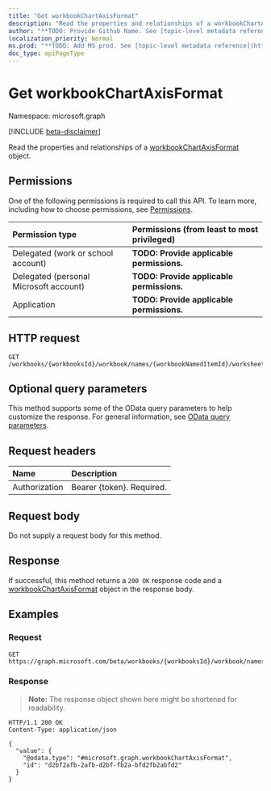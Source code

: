 ```yaml
---
title: "Get workbookChartAxisFormat"
description: "Read the properties and relationships of a workbookChartAxisFormat object."
author: "**TODO: Provide Github Name. See [topic-level metadata reference](https://msgo.azurewebsites.net/add/document/guidelines/metadata.html#topic-level-metadata)**"
localization_priority: Normal
ms.prod: "**TODO: Add MS prod. See [topic-level metadata reference](https://msgo.azurewebsites.net/add/document/guidelines/metadata.html#topic-level-metadata)**"
doc_type: apiPageType
---
```


# Get workbookChartAxisFormat
Namespace: microsoft.graph

[!INCLUDE [beta-disclaimer](../../includes/beta-disclaimer.md)]

Read the properties and relationships of a [workbookChartAxisFormat](../resources/workbookchartaxisformat.md) object.

## Permissions
One of the following permissions is required to call this API. To learn more, including how to choose permissions, see [Permissions](/graph/permissions-reference).

|Permission type|Permissions (from least to most privileged)|
|:---|:---|
|Delegated (work or school account)|**TODO: Provide applicable permissions.**|
|Delegated (personal Microsoft account)|**TODO: Provide applicable permissions.**|
|Application|**TODO: Provide applicable permissions.**|

## HTTP request

<!-- {
  "blockType": "ignored"
}
-->
``` http
GET /workbooks/{workbooksId}/workbook/names/{workbookNamedItemId}/worksheet/charts/{workbookChartId}/axes/categoryAxis/format
```

## Optional query parameters
This method supports some of the OData query parameters to help customize the response. For general information, see [OData query parameters](/graph/query-parameters).

## Request headers
|Name|Description|
|:---|:---|
|Authorization|Bearer {token}. Required.|

## Request body
Do not supply a request body for this method.

## Response

If successful, this method returns a `200 OK` response code and a [workbookChartAxisFormat](../resources/workbookchartaxisformat.md) object in the response body.

## Examples

### Request
<!-- {
  "blockType": "request",
  "name": "get_workbookchartaxisformat"
}
-->
``` http
GET https://graph.microsoft.com/beta/workbooks/{workbooksId}/workbook/names/{workbookNamedItemId}/worksheet/charts/{workbookChartId}/axes/categoryAxis/format
```


### Response
>**Note:** The response object shown here might be shortened for readability.
<!-- {
  "blockType": "response",
  "truncated": true,
  "@odata.type": "microsoft.graph.workbookChartAxisFormat"
}
-->
``` http
HTTP/1.1 200 OK
Content-Type: application/json

{
  "value": {
    "@odata.type": "#microsoft.graph.workbookChartAxisFormat",
    "id": "d2bf2afb-2afb-d2bf-fb2a-bfd2fb2abfd2"
  }
}
```

